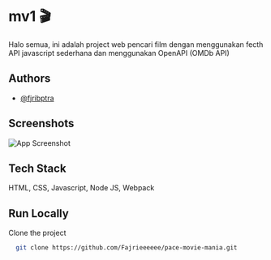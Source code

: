 
# mv1 🎬

Halo semua, ini adalah project web pencari film dengan menggunakan fecth API javascript sederhana dan menggunakan OpenAPI (OMDb API) 

## Authors

- [@fjribptra](https://www.instagram.com/fjribptra)


## Screenshots

![App Screenshot](./assets/Screenshot-pace-movie-mania.png)


## Tech Stack

HTML, CSS, Javascript, Node JS, Webpack


## Run Locally

Clone the project

```bash
  git clone https://github.com/Fajrieeeeee/pace-movie-mania.git
```


